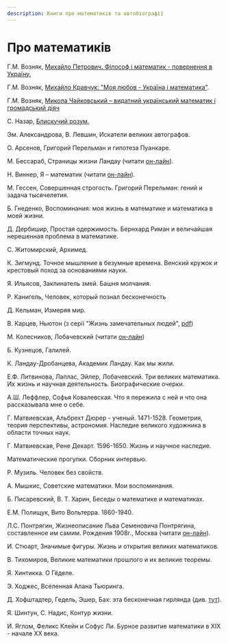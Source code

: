 ```yaml
---
description: Книги про математиків та автобіографії
---
```


# Про математиків

Г.М. Возняк, [Михайло Петрович. Філософ і математик - повернення в Україну.](https://www.yakaboo.ua/mihajlo-petrovich-filosof-i-matematik-povernennja-v-ukrainu.html)

Г.М. Возняк, [Михайло Кравчук: "Моя любов - Україна і математика"](https://bohdan-books.com/catalog/book/102598/).

Г.М. Возняк, [Микола Чайковський – видатний український математик і громадський діяч](https://bohdan-books.com/catalog/book/102579/)

С. Назар, [Блискучий розум.](https://bookclub.ua/catalog/books/pop/bliskuchiy-rozum)



Эм. Александрова, В. Левшин, Искатели великих автографов.

О. Арсенов, Григорий Перельман и гипотеза Пуанкаре.

М. Бессараб, Страницы жизни Ландау \(читати [он-лайн](http://www.prometeus.nsc.ru/archives/exhibits/landau/pagelife.ssi)\).

Н. Виннер, Я – математик \(читати [он-лайн](http://mathemlib.ru/books/item/f00/s00/z0000028/index.shtml)\).

М. Гессен, Совершенная строгость. Григорий Перельман: гений и задача тысячелетия.

Б. Гнеденко, Воспоминания: моя жизнь в математике и математика в моей жизни.

Д. Дербишир, Простая одержимость. Бернхард Риман и величайшая нерешенная проблема в математике.

С. Житомирский, Архимед.

К. Зигмунд. Точное мышление в безумные времена. Венский кружок и крестовый поход за основаниями науки.

Я. Ильясов, Заклинатель змей. Башня молчания.

Р. Канигель, Человек, который познал бесконечность

Д. Кельман, Измеряя мир.

В. Карцев, Ньютон \(з серії "Жизнь замечательных людей", [pdf](http://pyrkov-professor.ru/Portals/0/Mediateka/School/karcev_v_p_nyuton.pdf)\)

М. Колесников, Лобачевский \(читати [он-лайн](https://www.litmir.me/br/?b=196949&p=1)\)

Б. Кузнецов, Галилей.

К. Ландау-Дробанцева, Академик Ландау. Как мы жили.

Е.Ф. Литвинова, Лаплас, Эйлер, Лобачевский. Три великих математика. Их жизнь и научная деятельность. Биографические очерки.

А.Ш. Леффлер, Софья Ковалевская. Что я пережила с ней и что она рассказывала мне о себе.

Г. Матвиевская, Альбрехт Дюрер - ученый. 1471-1528. Геометрия, теория перспективы, астрономия. Наследие великого художника в области точных наук.

Г. Матвиевская, Рене Декарт. 1596-1650. Жизнь и научное наследие.

Математические прогулки. Сборник интервью.

Р. Музиль. Человек без свойств.

А. Мышкис, Советские математики. Мои воспоминания.

Б. Писаревский, В. Т. Харин, Беседы о математике и математиках.

Е.М. Полищук, Вито Вольтерра. 1860-1940.

Л.С. Понтрягин, Жизнеописание Льва Семеновича Понтрягина, составленное им самим. Рождения 1908г., Москва \(читати [он-лайн](http://ega-math.narod.ru/LSP/book.htm)\).

И. Стюарт, Значимые фигуры. Жизнь и открытия великих математиков.

В. Тихомиров, Великие математики прошлого и их великие теоремы.

Я. Хинтикка. О Гёделе.

Э. Ходжес, Вселенная Алана Тьюринга.

Д. Хофштадтер, Гедель, Эшер, Бах: эта бесконечная гирлянда \(див. [тут](https://royallib.com/book/hofshtadter_daglas/gedel_esher_bah_eta_beskonechnaya_girlyanda.html)\).

Я. Шинтун, С. Надис, Контур жизни.

И. Яглом, Феликс Клейн и Софус Ли. Бурное развитие математики в ХІХ - начале ХХ века.


